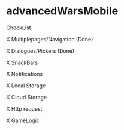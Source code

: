 # advancedWarsMobile

CheckList

X Multiplepages/Navigation (Done)

X Dialogues/Pickers (Done)

X SnackBars

X Notifications

X Local Storage

X Cloud Storage

X Http request

X GameLogic
